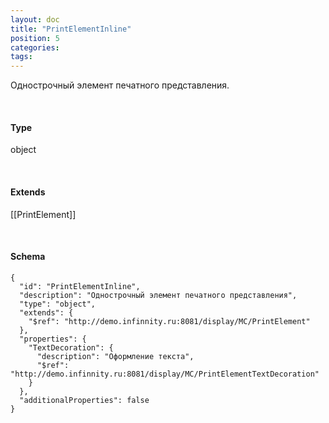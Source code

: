 ```yaml
---
layout: doc
title: "PrintElementInline"
position: 5
categories: 
tags: 
---
```


Однострочный элемент печатного представления.

   

#### Type

object

   

#### Extends

[[PrintElement]]

   

#### Schema

```
{
  "id": "PrintElementInline",
  "description": "Однострочный элемент печатного представления",
  "type": "object",
  "extends": {
    "$ref": "http://demo.infinnity.ru:8081/display/MC/PrintElement"
  },
  "properties": {
    "TextDecoration": {
      "description": "Оформление текста",
      "$ref": "http://demo.infinnity.ru:8081/display/MC/PrintElementTextDecoration"
    }
  },
  "additionalProperties": false
}
```

 

 

